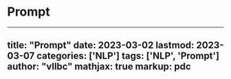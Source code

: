 # Prompt

---
title: "Prompt"
date: 2023-03-02
lastmod: 2023-03-07
categories: ['NLP']
tags: ['NLP', 'Prompt']
author: "vllbc"
mathjax: true
markup: pdc
---
